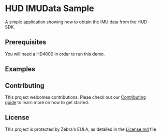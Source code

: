 # HUD IMUData Sample 
A simple application showing how to obtain the IMU data from the HUD SDK. 

## Prerequisites
You will need a HD4000 in order to run this demo.

## Examples


## Contributing
This project welcomes contributions. Pleae check out our [Contributing guide](https://github.com/JamesSwinton/HUD-IMU-Data-Sample/blob/master/contributing.md) to learn more on how to get started.

## License
This project is protected by Zebra's EULA, as detailed in the [License.md](https://github.com/JamesSwinton/HUD-IMU-Data-Sample/blob/master/Zebra%20EULA%20Licence.md) file
